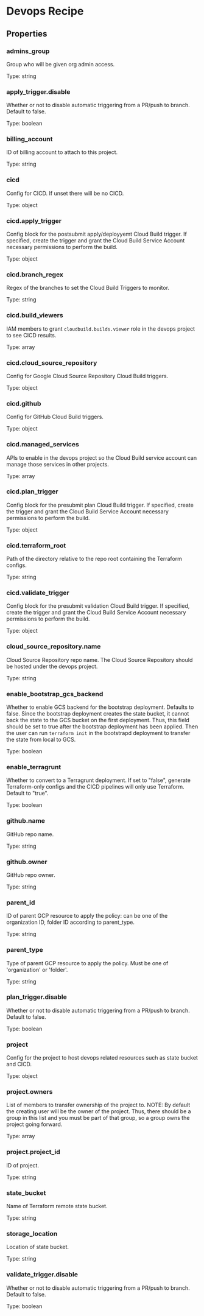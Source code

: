 # Devops Recipe

## Properties

### admins_group

Group who will be given org admin access.


Type: string

### apply_trigger.disable

Whether or not to disable automatic triggering from a PR/push to branch. Default
to false.



Type: boolean

### billing_account

ID of billing account to attach to this project.


Type: string

### cicd

Config for CICD. If unset there will be no CICD.


Type: object

### cicd.apply_trigger

Config block for the postsubmit apply/deployyemt Cloud Build trigger. If specified,
create the trigger and grant the Cloud Build Service Account necessary permissions
to perform the build.



Type: object

### cicd.branch_regex

Regex of the branches to set the Cloud Build Triggers to monitor.


Type: string

### cicd.build_viewers

IAM members to grant `cloudbuild.builds.viewer` role in the devops project to see CICD results.


Type: array

### cicd.cloud_source_repository

Config for Google Cloud Source Repository Cloud Build triggers.


Type: object

### cicd.github

Config for GitHub Cloud Build triggers.


Type: object

### cicd.managed_services

APIs to enable in the devops project so the Cloud Build service account can manage
those services in other projects.



Type: array

### cicd.plan_trigger

Config block for the presubmit plan Cloud Build trigger. If specified, create
the trigger and grant the Cloud Build Service Account necessary permissions to perform
the build.



Type: object

### cicd.terraform_root

Path of the directory relative to the repo root containing the Terraform configs.


Type: string

### cicd.validate_trigger

Config block for the presubmit validation Cloud Build trigger. If specified, create
the trigger and grant the Cloud Build Service Account necessary permissions to perform
the build.



Type: object

### cloud_source_repository.name

Cloud Source Repository repo name.
The Cloud Source Repository should be hosted under the devops project.



Type: string

### enable_bootstrap_gcs_backend

Whether to enable GCS backend for the bootstrap deployment. Defaults to false.
Since the bootstrap deployment creates the state bucket, it cannot back the state
to the GCS bucket on the first deployment. Thus, this field should be set to true
after the bootstrap deployment has been applied. Then the user can run `terraform init`
in the bootstrapd deployment to transfer the state from local to GCS.



Type: boolean

### enable_terragrunt

Whether to convert to a Terragrunt deployment. If set to "false", generate Terraform-only
configs and the CICD pipelines will only use Terraform. Default to "true".



Type: boolean

### github.name

GitHub repo name.


Type: string

### github.owner

GitHub repo owner.


Type: string

### parent_id

ID of parent GCP resource to apply the policy: can be one of the organization ID,
folder ID according to parent_type.



Type: string

### parent_type

Type of parent GCP resource to apply the policy. Must be one of 'organization' or 'folder'.


Type: string

### plan_trigger.disable

Whether or not to disable automatic triggering from a PR/push to branch. Default
to false.



Type: boolean

### project

Config for the project to host devops related resources such as state bucket and CICD.


Type: object

### project.owners

List of members to transfer ownership of the project to.
NOTE: By default the creating user will be the owner of the project.
Thus, there should be a group in this list and you must be part of that group,
so a group owns the project going forward.



Type: array

### project.project_id

ID of project.


Type: string

### state_bucket

Name of Terraform remote state bucket.


Type: string

### storage_location

Location of state bucket.


Type: string

### validate_trigger.disable

Whether or not to disable automatic triggering from a PR/push to branch. Default
to false.



Type: boolean


